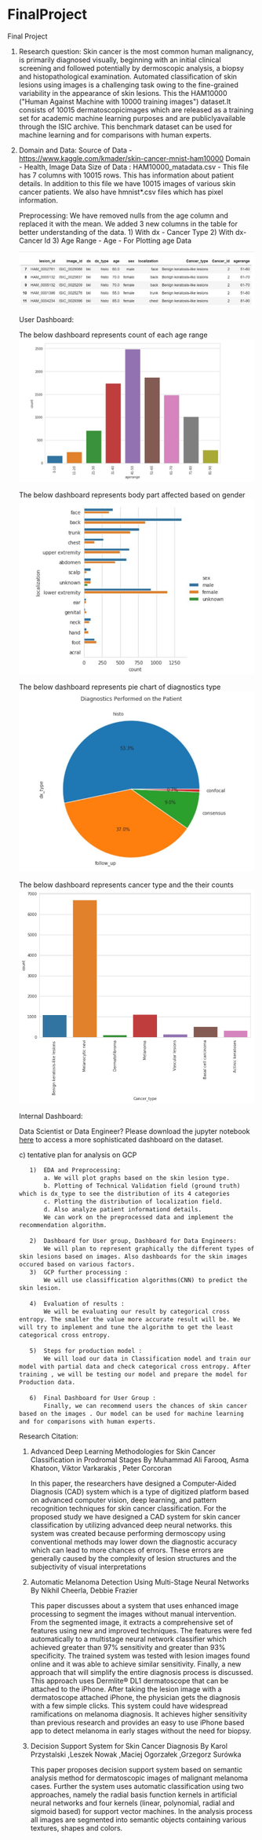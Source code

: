 # FinalProject
Final Project

1)  Research question:   Skin cancer is the most common human malignancy, is primarily diagnosed visually, beginning with an initial clinical screening and followed potentially by dermoscopic analysis, a biopsy and histopathological examination. Automated classification of skin lesions using images is a challenging task owing to the fine-grained variability in the appearance of skin lesions. This the HAM10000 ("Human Against Machine with 10000 training images") dataset.It consists of 10015 dermatoscopicimages which are released as a training set for academic machine learning purposes and are publiclyavailable through the ISIC archive. This benchmark dataset can be used for machine learning and for comparisons with human experts.

2)  Domain and Data: 
    Source of Data - https://www.kaggle.com/kmader/skin-cancer-mnist-ham10000
    Domain - Health, Image Data
    Size of Data : HAM10000_matadata.csv - This file has 7 columns with 10015 rows. This has information about patient details.
          In addition to this file we have 10015 images of various skin cancer patients. We also have hmnist*.csv files which has pixel           information.

    Preprocessing: We have removed nulls from the age column and replaced it with the mean.
                   We added 3 new columns in the table for better understanding of the data.
                   1) With dx - Cancer Type
                   2) With dx-  Cancer Id
                   3) Age Range - Age - For Plotting age Data

         
       ![image](https://github.com/Group13-KBS/FinalProject/blob/master/Tablesummary.JPG)
       
    User Dashboard:
    
    The below dashboard represents count of each age range
    ![image](https://github.com/Group13-KBS/FinalProject/blob/master/EDA%20images/Image1.JPG)
    
    The below dashboard represents body part affected based on gender
    ![image](https://github.com/Group13-KBS/FinalProject/blob/master/EDA%20images/image2.JPG)
    
    The below dashboard represents pie chart of diagnostics type
    ![image](https://github.com/Group13-KBS/FinalProject/blob/master/EDA%20images/image3.JPG)
    
    The below dashboard represents cancer type and the their counts
    ![image](https://github.com/Group13-KBS/FinalProject/blob/master/EDA%20images/image4.png)
    
    Internal Dashboard:
    
    Data Scientist or Data Engineer? Please download the jupyter notebook [here](https://github.com/Group13-KBS/FinalProject/blob/master/Notebooks/Untitled.ipynb) to access a more sophisticated dashboard on the dataset.
    
    
    
    
    
       
      

      c)  tentative plan for analysis on GCP

           1)  EDA and Preprocessing:
               a. We will plot graphs based on the skin lesion type.
               b. Plotting of Technical Validation field (ground truth) which is dx_type to see the distribution of its 4 categories
               c. Plotting the distribution of localization field.
               d. Also analyze patient informationd details.
               We can work on the preprocessed data and implement the recommendation algorithm.

           2)  Dashboard for User group, Dashboard for Data Engineers:
               We will plan to represent graphically the different types of skin lesions based on images. Also dashboards for the skin images occured based on various factors.
           3)  GCP further processing :
               We will use classiffication algorithms(CNN) to predict the skin lesion.

           4)  Evaluation of results :
               We will be evaluating our result by categorical cross entropy. The smaller the value more accurate result will be. We will try to implement and tune the algorithm to get the least categorical cross entropy.          

           5)  Steps for production model :
               We will load our data in Classification model and train our model with partial data and check categorical cross entropy. After training , we will be testing our model and prepare the model for Production data.

           6)  Final Dashboard for User Group :
               Finally, we can recommend users the chances of skin cancer based on the images . Our model can be used for machine learning and for comparisons with human experts.
      
      Research Citation:
      
      1. Advanced Deep Learning Methodologies for Skin Cancer Classification in Prodromal Stages
         By Muhammad Ali Farooq, Asma Khatoon, Viktor Varkarakis , Peter Corcoran
         
         In this paper, the researchers have designed a Computer-Aided Diagnosis (CAD) system which is a type of digitized platform              based on advanced computer vision, deep learning, and pattern recognition techniques for skin cancer classification. For the            proposed study we have designed a CAD system for skin cancer classification by utilizing advanced deep neural networks. this            system was created because performing dermoscopy using conventional methods may lower down the diagnostic accuracy which can            lead to more chances of errors. These errors are generally caused by the complexity of lesion structures and the subjectivity            of visual interpretations 
      
      2. Automatic Melanoma Detection Using Multi-Stage Neural Networks
         By Nikhil Cheerla, Debbie Frazier
         
         This paper discusses about a system that uses enhanced image processing to segment the images without manual intervention. From          the segmented image, it extracts a comprehensive set of features using new and improved techniques. The features were fed                automatically to a multistage neural network classifier which achieved greater than 97% sensitivity and greater than 93%                specificity. The trained system was tested with lesion images found online and it was able to achieve similar sensitivity.              Finally, a new approach that will simplify the entire diagnosis process is discussed. This approach uses Dermlite® DL1                  dermatoscope that can be attached to the iPhone. After taking the lesion image with a dermatoscope attached iPhone, the                  physician gets the diagnosis with a few simple clicks. This system could have widespread ramifications on melanoma diagnosis.            It achieves higher sensitivity than previous research and provides an easy to use iPhone based app to detect melanoma in early          stages without the need for biopsy.
         
      3. Decision Support System for Skin Cancer Diagnosis
         By Karol Przystalski ,Leszek Nowak ,Maciej Ogorzałek ,Grzegorz Surówka
         
         This paper proposes decision support system based on semantic analysis method for dermatoscopic images of malignant melanoma            cases. Further the system uses automatic classification using two approaches, namely the radial basis function kernels in                artificial neural networks and four kernels (linear, polynomial, radial and sigmoid based) for support vector machines. In the          analysis process all images are segmented into semantic objects containing various textures, shapes and colors.


